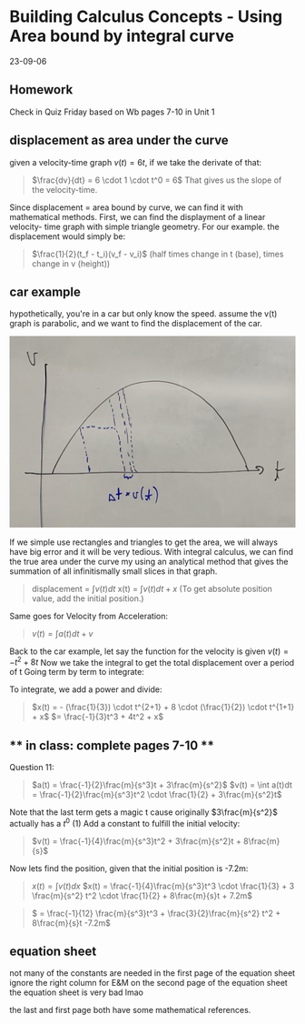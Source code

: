 Building Calculus Concepts - Using Area bound by integral curve
========
23-09-06

Homework
------
Check in Quiz Friday based on Wb pages 7-10 in Unit 1

displacement as area under the curve
------
given a velocity-time graph $v(t) = 6t$, if we take the derivate of that: 
> $\frac{dv}{dt} = 6 \cdot 1 \cdot t^0 = 6$
That gives us the slope of the velocity-time.

Since displacement = area bound by curve, we can find it with mathematical methods.
First, we can find the displayment of a linear velocity- time graph with simple triangle geometry.
For our example. the displacement would simply be: 

> $\frac{1}{2}(t_f - t_i)(v_f - v_i)$
(half times change in t (base), times change in v (height))

car example
--------
hypothetically, you're in a car but only know the speed.
assume the v(t) graph is parabolic, and we want to find the displacement of the car.

![Example Graph](/D%20APMECH/23-09-06/carExample.png)

If we simple use rectangles and triangles to get the area, we will always have big error and it will be very tedious. With integral calculus, we can find the true area under the curve my using an analytical method that gives the summation of all infinitismally small slices in that graph.

> displacement = $\int  v(t)dt$
> x(t) = $\int  v(t)dt + x$ (To get absolute position value, add the initial position.)

Same goes for Velocity from Acceleration:
> $v(t) = \int  a(t)dt + v$


Back to the car example, let say the function for the velocity is given $v(t) = -t^2 + 8t$
Now we take the integral to get the total displacement over a period of t
Going term by term to integrate: 

To integrate, we add a power and divide:
> $x(t) = - (\frac{1}{3}) \cdot t^{2+1} + 8 \cdot (\frac{1}{2}) \cdot t^{1+1} + x$
> $= \frac{-1}{3}t^3 + 4t^2 + x$

** in class: complete pages 7-10 **
---------

Question 11:
>$a(t) = \frac{-1}{2}\frac{m}{s^3}t + 3\frac{m}{s^2}$
>$v(t) = \int  a(t)dt = \frac{-1}{2}\frac{m}{s^3}t^2 \cdot \frac{1}{2} + 3\frac{m}{s^2}t$

Note that the last term gets a magic t cause originally $3\frac{m}{s^2}$ actually has a ${t^0}$ (1)
Add a constant to fulfill the initial velocity:

>$v(t) = \frac{-1}{4}\frac{m}{s^3}t^2 + 3\frac{m}{s^2}t + 8\frac{m}{s}$

Now lets find the position, given that the initial position is -7.2m:
>$x(t) = \int  v(t) dx$
>$x(t) = \frac{-1}{4}\frac{m}{s^3}t^3 \cdot \frac{1}{3} + 3 \frac{m}{s^2} t^2 \cdot \frac{1}{2} + 8\frac{m}{s}t + 7.2m$

>$ = \frac{-1}{12} \frac{m}{s^3}t^3 + \frac{3}{2}\frac{m}{s^2} t^2 + 8\frac{m}{s}t -7.2m$

equation sheet
------
not many of the constants are needed in the first page of the equation sheet
ignore the right column for E&M on the second page of the equation sheet
the equation sheet is very bad lmao

the last and first page both have some mathematical references.



